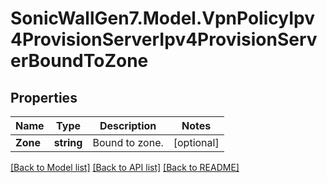 # SonicWallGen7.Model.VpnPolicyIpv4ProvisionServerIpv4ProvisionServerBoundToZone

## Properties

Name | Type | Description | Notes
------------ | ------------- | ------------- | -------------
**Zone** | **string** | Bound to zone. | [optional] 

[[Back to Model list]](../README.md#documentation-for-models) [[Back to API list]](../README.md#documentation-for-api-endpoints) [[Back to README]](../README.md)

